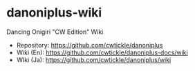 # danoniplus-wiki
Dancing Onigiri "CW Edition" Wiki

- Repository: https://github.com/cwtickle/danoniplus
- Wiki (En): https://github.com/cwtickle/danoniplus-docs/wiki
- WIki (Ja): https://github.com/cwtickle/danoniplus/wiki
